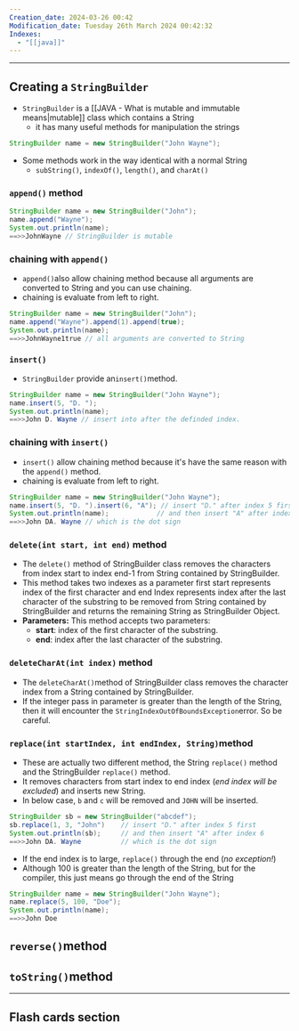 ```yaml
---
Creation_date: 2024-03-26 00:42
Modification_date: Tuesday 26th March 2024 00:42:32
Indexes:
  - "[[java]]"
---
```


----

## Creating a `StringBuilder`
- `StringBuilder` is a [[JAVA - What is mutable and immutable means|mutable]] class which contains a String
	- it has many useful methods for manipulation the strings
```java
StringBuilder name = new StringBuilder("John Wayne");
```
- Some methods work in the way identical with a normal String
	- `subString()`, `indexOf()`, `length()`,  and `charAt()`

### `append()` method
```java
StringBuilder name = new StringBuilder("John");
name.append("Wayne");
System.out.println(name);
==>>JohnWayne // StringBuilder is mutable
```

### chaining with `append()`
- `append()`also allow chaining method because all arguments are converted to String and you can use chaining.
- chaining is evaluate from left to right.
```java
StringBuilder name = new StringBuilder("John");
name.append("Wayne").append(1).append(true);
System.out.println(name);
==>>JohnWayne1true // all arguments are converted to String
```

### `insert()`
- `StringBuilder` provide an`insert()`method.
```java
StringBuilder name = new StringBuilder("John Wayne");
name.insert(5, "D. ");
System.out.println(name);
==>>John D. Wayne // insert into after the definded index. 
```

### chaining with `insert()`
- `insert()` allow chaining method because it's have the same reason with the `append()` method.
- chaining is evaluate from left to right.
```java
StringBuilder name = new StringBuilder("John Wayne");
name.insert(5, "D. ").insert(6, "A"); // insert "D." after index 5 first
System.out.println(name);            // and then insert "A" after index 6
==>>John DA. Wayne // which is the dot sign
```

### `delete(int start, int end)` method
- The `delete()` method of StringBuilder class removes the characters from index start to index end-1 from String contained by StringBuilder.
- This method takes two indexes as a parameter first start represents index of the first character and end Index represents index after the last character of the substring to be removed from String contained by StringBuilder and returns the remaining String as StringBuilder Object.
- **Parameters:** This method accepts two parameters: 
	- **start**: index of the first character of the substring.
	- **end**: index after the last character of the substring.

### `deleteCharAt(int index)` method
- The `deleteCharAt()`method of StringBuilder class removes the character index from a String contained by StringBuilder.
- If the integer pass in parameter is greater than the length of the String, then it will encounter the `StringIndexOutOfBoundsException`error. So be careful.

### `replace(int startIndex, int endIndex, String)`method
- These are actually two different method, the String `replace()` method and the StringBuilder `replace()` method. 
- It removes characters from start index to end index (*end index will be excluded*) and inserts new String.
- In below case, `b` and `c` will be removed and `JOHN` will be inserted.
```java
StringBuilder sb = new StringBuilder("abcdef");
sb.replace(1, 3, "John")    // insert "D." after index 5 first
System.out.println(sb);     // and then insert "A" after index 6
==>>John DA. Wayne          // which is the dot sign
```
- If the end index is to large, `replace()` through the end (*no exception!*)
- Although 100 is greater than the length of the String, but for the compiler, this just means go through the end of the String
```java
StringBuilder name = new StringBuilder("John Wayne");
name.replace(5, 100, "Doe"); 
System.out.println(name);   
==>>John Doe
```

## `reverse()`method

## `toString()`method











---
## Flash cards section




